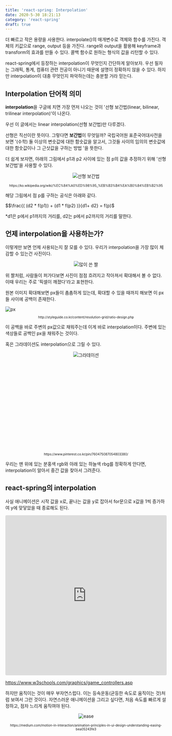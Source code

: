 ```yaml
---
title: 'react-spring: Interpolation'
date: 2020-5-30 18:21:13
category: 'react-spring'
draft: true
---
```


더 빠르고 작은 용량을 사용한다.
interpolate()의 매개변수로 객체와 함수를 가진다.
객체의 키값으로 range, output 등을 가진다.
range와 output을 활용해 keyframe과 transform의 효과를 만들 수 있다.
콜백 함수로 원하는 형식의 값을 리턴할 수 있다.

react-spring에서 등장하는 interpolation이 무엇인지 간단하게 알아보자.
우선 필자는 그래픽, 통계, 컴퓨터 관련 전공이 아니기 때문에 설명이 정확하지 않을 수 있다. 하지만 interpolation이 대충 무엇인지 파악하는데는 충분할 거라 믿는다.

## Interpolation 단어적 의미

**interpolation**을 구글에 치면 가장 먼저 나오는 것이 '선형 보간법(linear, bilinear, trilinear interpolation)'이 나온다.

우선 이 글에서는 linear interpolation(선형 보간법)만 다루겠다.

선형은 직선이란 뜻이다.
그렇다면 **보간법**이 무엇일까?
국립국어원 표준국어대사전을 보면 '(수학) 둘 이상의 변숫값에 대한 함숫값을 알고서, 그것들 사이의 임의의 변숫값에 대한 함숫값이나 그 근삿값을 구하는 방법 '을 뜻한다.

더 쉽게 보자면, 아래의 그림에서 p1과 p2 사이에 있는 점 p의 값을 추정하기 위해 '선형 보간법'을 사용할 수 있다.

<p style="text-align: center"><img src="https://upload.wikimedia.org/wikipedia/commons/thumb/a/a7/1D_linear_interpolation.jpg/300px-1D_linear_interpolation.jpg" alt="선형 보간법"></p>

<p style="font-size: 10px; text-align: center">https://ko.wikipedia.org/wiki/%EC%84%A0%ED%98%95_%EB%B3%B4%EA%B0%84%EB%B2%95</p>

해당 그림에서 점 p를 구하는 공식은 아래와 같다.

\$$\frac{( (d2 * f(p1)) + (d1 * f(p2) )}{d1+ d2} = f(p)$

<p style="font-size: 14px;">*d1은 p에서 p1까지의 거리를, d2는 p에서 p2까지의 거리를 말한다. </p>

## 언제 interpolation을 사용하는가?

이렇게만 보면 언제 사용되는지 잘 모를 수 있다.
우리가 interpolation을 가장 많이 체감할 수 있는건 사진이다.

<p style="text-align: center"><img src="https://encrypted-tbn0.gstatic.com/images?q=tbn%3AANd9GcQ_h40jRZLx2_G3C3gyVRk5SOGbMBQjH8v3NCPuFCd6n_l91yyo&usqp=CAU" alt="많이 쓴 짤"></p>

위 짤처럼, 사람들이 퍼가다보면 사진이 점점 흐려지고 작아져서 확대해서 볼 수 없다. 이때 우리는 주로 '픽셀이 깨졌다'라고 표현한다.

원본 이미지 확대해보면 px들이 촘촘하게 있는데, 확대할 수 있을 때까지 해보면 이 px들 사이에 공백이 존재한다.

<img src="http://styleguide.co.kr/content/resolution-grid/responsive-grid-imgs/grid_ex12.png" alt="px">
<p style="font-size: 10px; text-align: center">http://styleguide.co.kr/content/resolution-grid/ratio-design.php</p>

이 공백을 바로 주변의 px값으로 채워주는데 이게 바로 interpolation이다.
주변에 있는 색상들로 공백인 px을 채워주는 것이다.

혹은 그라데이션도 interpolation으로 그릴 수 있다.

<p style="text-align: center; height: 300px;"><img src="https://i.pinimg.com/originals/ee/30/98/ee3098a219f2504df45b663e38e0f12a.png" alt="그라데이션"></p>
<p style="font-size: 10px; text-align: center">https://www.pinterest.co.kr/pin/760475087054803380/</p>

우리는 맨 위에 있는 분홍색 rgb와 아래 있는 하늘색 rbg를 정확하게 안다면, interpolation이 알아서 중간 값을 찾아서 그려준다.

## react-spring의 interpolation

사실 애니메이션은 시작 값을 x로, 끝나는 값을 y로 잡아서 for문으로 x값을 1씩 증가하여 y에 맞닿았을 때 종료해도 된다.

<iframe
     src="https://codesandbox.io/embed/move-circle-1r8ui?fontsize=14&hidenavigation=1&theme=dark"
     style="width:100%; height:500px; border:0; border-radius: 4px; overflow:hidden;"
     title="move circle"
     allow="accelerometer; ambient-light-sensor; camera; encrypted-media; geolocation; gyroscope; hid; microphone; midi; payment; usb; vr; xr-spatial-tracking"
     sandbox="allow-autoplay allow-forms allow-modals allow-popups allow-presentation allow-same-origin allow-scripts"
></iframe>

https://www.w3schools.com/graphics/game_controllers.asp

하지만 움직이는 것이 매우 부자연스럽다. 이는 등속운동(균등한 속도로 움직이는 것)처럼 보여서 그런 것이다.
자연스러운 애니메이션을 그리고 싶다면, 처음 속도를 빠르게 설정하고, 점차 느리게 움직여야 된다.

<p style="text-align: center;"><img src="https://miro.medium.com/max/600/1*ADx1MvDi8Gl8yjnfWlUnFg.png" alt="ease"></p>
<p style="font-size: 10px; text-align: center">https://medium.com/motion-in-interaction/animation-principles-in-ui-design-understanding-easing-bea05243fe3</p>

